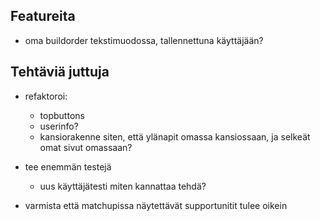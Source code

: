 ## Featureita

- oma buildorder tekstimuodossa, tallennettuna käyttäjään?

## Tehtäviä juttuja

- refaktoroi:

  - topbuttons
  - userinfo?
  - kansiorakenne siten, että ylänapit omassa kansiossaan, ja selkeät omat sivut omassaan?

- tee enemmän testejä

  - uus käyttäjätesti miten kannattaa tehdä?

- varmista että matchupissa näytettävät supportunitit tulee oikein

